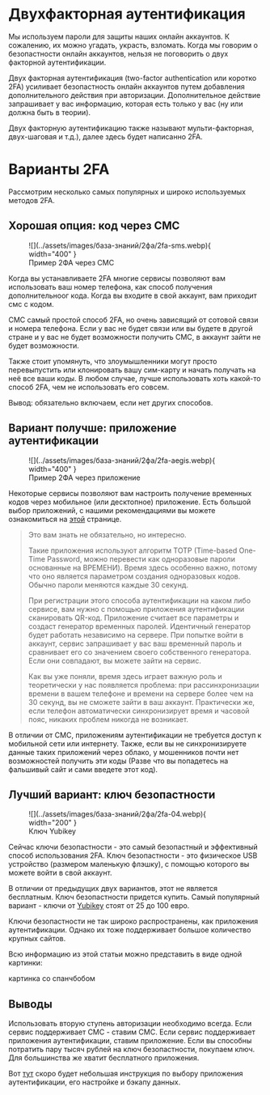 # Двухфакторная аутентификация

Мы используем пароли для защиты наших онлайн аккаунтов. К сожалению, их можно угадать, украсть, взломать. Когда мы говорим о безопастности онлайн аккаунтов, нельзя не поговорить о двух факторной аутентификации.

Двух факторная аутентификация (two-factor authentication или коротко 2FA) усиливает безопастность онлайн аккаунтов путем добавления дополнительного действия при авторизации. Дополнительное действие запрашивает у вас информацию, которая есть только у вас (ну или должна быть в теории).

Двух факторную аутентификацию также называют мульти-факторная, двух-шаговая и т.д.), далее здесь будет написанно 2FA.

# Варианты 2FA

Рассмотрим несколько самых популярных и широко используемых методов 2FA.

## Хорошая опция: код через СМС

<figure markdown="span">
   ![](../assets/images/база-знаний/2фа/2fa-sms.webp){ width="400" }
  <figcaption>Пример 2ФА через СМС</figcaption>
</figure>

Когда вы устанавливаете 2FA многие сервисы позволяют вам использовать ваш номер телефона, как способ получения дополнительноог кода. Когда вы входите в свой аккаунт, вам приходит смс с кодом.

СМС самый простой способ 2FA, но очень зависящий от сотовой связи и номера телефона. Если у вас не будет связи или вы будете в другой стране и у вас не будет возможности получить СМС, в аккаунт зайти не будет возможности.

Также стоит упомянуть, что злоумышленники могут просто перевыпустить или клонировать вашу сим-карту и начать получать на неё все ваши коды. В любом случае, лучше использовать хоть какой-то способ 2FA, чем не использовать его совсем. 

Вывод: обязательно включаем, если нет других способов. 

## Вариант получше: приложение аутентификации

<figure markdown="span">
   ![](../assets/images/база-знаний/2фа/2fa-aegis.webp){ width="400" }
  <figcaption>Пример 2ФА через приложение</figcaption>
</figure>

Некоторые сервисы позволяют вам настроить получение временных кодов через мобильное (или десктопное) приложение. Есть большой выбор приложений, с нашими рекомендациями вы можете ознакомиться на [этой]() странице.

> Это вам знать не обязательно, но интересно.
> 
> Такие приложения используют алгоритм TOTP (Time-based One-Time Password, можно перевести как одноразовые пароли основанные на ВРЕМЕНИ). Время здесь особенно важно, потому что оно является параметром создания одноразовых кодов. Обычно пароли меняются каждые 30 секунд.
> 
> При регистрации этого способа аутентификации на каком либо сервисе, вам нужно с помощью приложения аутентификации сканировать QR-код. Приложение считает все параметры и создаст генератор временных паролей. Идентичный генератор будет работать независимо на сервере. При попытке войти в аккаунт, сервис запрашивает у вас ваш временный пароль и сравнивает его со значением своего собственного генератора. Если они совпадают, вы можете зайти на сервис.
> 
> Как вы уже поняли, время здесь играет важную роль и теоретически у нас появляется проблема: при рассинхронизации времени в вашем телефоне и времени на сервере более чем на 30 секунд, вы не сможете зайти в ваш аккаунт. Практически же, если телефон автоматически синхронизирует время и часовой пояс, никаких проблем никогда не возникает. 

В отличии от СМС, приложениям аутентификации не требуется доступ к мобильной сети или интернету. Также, если вы не синхронизируете данные таких приложений через облако, у мошенников почти нет возможностей получить эти коды (Разве что вы попадетесь на фальшивый сайт и сами введете этот код). 

## Лучший вариант: ключ безопастности

<figure markdown="span">
   ![](../assets/images/база-знаний/2фа/2fa-04.webp){ width="200" }
  <figcaption>Ключ Yubikey</figcaption>
</figure>

Сейчас ключи безопастности - это самый безопастный и эффективный способ использования 2FA. Ключ безопастности - это физическое USB устройство (размером маленькую флэшку), с помощью которого вы можете войти в свой аккаунт.

В отличии от предыдущих двух вариантов, этот не является бесплатным. Ключ безопастности придется купить. Самый популярный вариант - ключи от [Yubikey](https://yubikey.me/ru/) стоят от 25 до 100 евро. 

Ключи безопастности не так широко распространены, как приложения аутентификации. Однако их тоже поддерживает большое количество крупных сайтов. 

Всю информацию из этой статьи можно представить в виде одной картинки:

картинка со спанчбобом

## Выводы

Использовать вторую ступень авторизации необходимо всегда. Если сервис поддерживает СМС - ставим СМС. Если сервис поддерживает приложения аутентификации, ставим приложение. Если вы способны потратить пару тысяч рублей на ключ безопастности, покупаем ключ. Для большинства же хватит бесплатного приложения.

Вот [тут]() скоро будет небольшая инструкция по выбору приложения аутентификации, его настройке и бэкапу данных.
